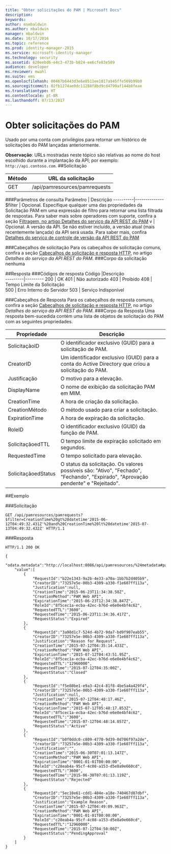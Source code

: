```yaml
---
title: "Obter solicitações do PAM | Microsoft Docs"
description: 
keywords: 
author: msmbaldwin
ms.author: mbaldwin
manager: mbaldwin
ms.date: 10/17/2016
ms.topic: reference
ms.prod: identity-manager-2015
ms.service: microsoft-identity-manager
ms.technology: security
ms.assetid: 620eebd6-e4c3-473b-b824-ee6cfe83e509
audience: developer
ms.reviewer: mwahl
ms.suite: ems
ms.openlocfilehash: 00467b6443d3e6e0511ee1817a945ffe569b99b0
ms.sourcegitcommit: 02fb1274ae0dc11288f8bd9cd4799af144b8feae
ms.translationtype: HT
ms.contentlocale: pt-BR
ms.lasthandoff: 07/13/2017
---
```

# <a name="get-pam-requests"></a>Obter solicitações do PAM
Usado por uma conta com privilégios para retornar um histórico de solicitações do PAM lançadas anteriormente.

**Observação**: URLs mostradas neste tópico são relativas ao nome do host escolhido durante a implantação da API; por exemplo: `http://api.contoso.com`.
##<a name="request"></a>Solicitação


Método  |URL da solicitação  
---------|---------
GET     |/api/pamresources/pamrequests

###<a name="query-parameters"></a>Parâmetros de consulta
Parâmetro | Descrição
----------|--------------
$filter | Opcional. Especifique qualquer uma das propriedades da Solicitação PAM em uma expressão de filtro para retornar uma lista filtrada de respostas. Para saber mais sobre operadores com suporte, confira a seção [Filtragem, no artigo Detalhes do serviço da API REST do PAM](privileged-access-management-rest-api-service-details.md#filtering)
v | Opcional. A versão da API. Se não estiver incluído, a versão atual (mais recentemente lançada) da API será usada. Para saber mais, confira [Detalhes do serviço de controle de versão da API REST do PAM](privileged-access-management-rest-api-service-details.md#versioning)

###<a name="request-headers"></a>Cabeçalhos de solicitação
Para os cabeçalhos de solicitação comuns, confira a seção [Cabeçalhos de solicitação e resposta HTTP](privileged-access-management-rest-api-service-details.md#http-request-and-response-headers), no artigo *Detalhes do serviço da API REST do PAM*.
###<a name="request-body"></a>Corpo da solicitação
nenhuma

##<a name="response"></a>Resposta
###<a name="response-codes"></a>Códigos de resposta
Código  |Descrição  
---------|---------
200 | OK
401 | Não autorizado
403 | Proibido
408 | Tempo Limite da Solicitação   
500 | Erro Interno do Servidor
503 | Serviço Indisponível

###<a name="response-headers"></a>Cabeçalhos de Resposta
Para os cabeçalhos de resposta comuns, confira a seção [Cabeçalhos de solicitação e resposta HTTP](privileged-access-management-rest-api-service-details.md#http-request-and-response-headers), no artigo *Detalhes do serviço da API REST do PAM*.
###<a name="response-body"></a>Corpo da Resposta
Uma resposta bem-sucedida contém uma lista de objetos de solicitação do PAM com as seguintes propriedades.

Propriedade | Descrição
--------|-------------
SolicitaçãoID | O identificador exclusivo (GUID) para a solicitação de PAM.
CreatorID | Um identificador exclusivo (GUID) para a conta do Active Directory que criou a solicitação do PAM.
Justificação | O motivo para a elevação.
DisplayName | O nome de exibição da solicitação PAM em MIM.
CreationTime | A hora de criação da solicitação.
CreationMétodo | O método usado para criar a solicitação.
ExpirationTime | A hora de expiração da solicitação.
RoleID| O identificador exclusivo (GUID) da função de PAM.
SolicitaçãoedTTL | O tempo limite de expiração solicitado em segundos.
RequestedTime | O tempo solicitado para elevação.
SolicitaçãoedStatus | O status da solicitação. Os valores possíveis são: "Ativo", "Fechado", "Fechando", "Expirado", "Aprovação pendente" e "Rejeitado".

##<a name="example"></a>Exemplo

###<a name="request"></a>Solicitação
```
GET /api/pamresources/pamrequests?$filter=CreationTime%20gt%20datetime'2015-06-12T04:49:32.431Z'%20and%20CreationTime%20lt%20datetime'2015-07-13T04:49:32.432Z' HTTP/1.1
```

###<a name="response"></a>Resposta
```
HTTP/1.1 200 OK

{
    "odata.metadata":"http://localhost:8086/api/pamresources/%24metadata#pamrequests",
    "value":[
        {
            "RequestId":"b22e1343-9a2b-4e33-a70a-1bb7b2d405b9",
            "CreatorID":"73257e5e-00b3-4309-a330-f1e607ff113a",
            "Justification":null,
            "CreationTime":"2015-06-23T11:34:38.58Z",
            "CreationMethod":"PAM Web API",
            "ExpirationTime":"2015-06-23T12:34:38.847Z",
            "RoleId":"8f5cec1a-ecba-42ec-b76d-e6e0e4bf4c62",
            "RequestedTTL":"3600",
            "RequestedTime":"2015-06-23T11:34:36.417Z",
            "RequestStatus":"Expired"
        },
        {
            "RequestId":"3a98d1c7-524d-4b72-9da7-bd9f907eab55",
            "CreatorID":"73257e5e-00b3-4309-a330-f1e607ff113a",
            "Justification":"Reason for Request",
            "CreationTime":"2015-07-12T04:35:14.433Z",
            "CreationMethod":"PAM Web API",
            "ExpirationTime":"2015-07-12T04:43:51.95Z",
            "RoleId":"8f5cec1a-ecba-42ec-b76d-e6e0e4bf4c62",
            "RequestedTTL":"12960000",
            "RequestedTime":"2015-07-12T04:35:00Z",
            "RequestStatus":"Closed"
        },
        {
            "RequestId":"f5e80be1-e9a3-42c4-81f8-4be5a4a429f4",
            "CreatorID":"73257e5e-00b3-4309-a330-f1e607ff113a",
            "Justification":null,
            "CreationTime":"2015-07-12T04:48:17.46Z",
            "CreationMethod":"PAM Web API",
            "ExpirationTime":"2015-07-12T05:48:17.853Z",
            "RoleId":"8f5cec1a-ecba-42ec-b76d-e6e0e4bf4c62",
            "RequestedTTL":"3600",
            "RequestedTime":"2015-07-12T04:48:14.057Z",
            "RequestStatus":"Active"
        },
        {
            "RequestId":"b0f0ddc0-c809-4770-9d39-0d706f97a2de",
            "CreatorID":"73257e5e-00b3-4309-a330-f1e607ff113a",
            "Justification":"",
            "CreationTime":"2015-06-30T07:01:13.147Z",
            "CreationMethod":"PAM Web API",
            "ExpirationTime":"0001-01-01T00:00:00",
            "RoleId":"c28eab4a-95cf-4c08-a153-d5e8a9e660cd",
            "RequestedTTL":"3600",
            "RequestedTime":"2015-06-30T07:01:13.119Z",
            "RequestStatus":"Rejected"
        },
        {
            "RequestId":"5ec10e61-cdd1-404e-a18e-740467d87dbf",
            "CreatorID":"73257e5e-00b3-4309-a330-f1e607ff113a",
            "Justification":"Example Reason",
            "CreationTime":"2015-07-12T04:49:09.963Z",
            "CreationMethod":"PAM Web API",
            "ExpirationTime":"0001-01-01T00:00:00",
            "RoleId":"c28eab4a-95cf-4c08-a153-d5e8a9e660cd",
            "RequestedTTL":"12960000",
            "RequestedTime":"2015-07-12T04:50:00Z",
            "RequestStatus":"PendingApproval"
        }
    ]
}
```       

